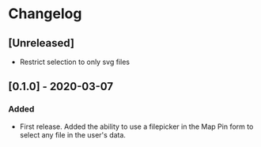 # Changelog

## [Unreleased]
- Restrict selection to only svg files

## [0.1.0] - 2020-03-07
### Added
- First release. Added the ability to use a filepicker in the Map Pin form to select any file in the user's data.